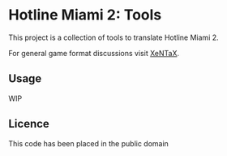 ﻿# Hotline Miami 2: Tools

This project is a collection of tools to translate Hotline Miami 2.

For general game format discussions visit [XeNTaX][1].


## Usage

WIP


## Licence

This code has been placed in the public domain

[1]:http://forum.xentax.com/viewforum.php?f=10

